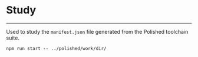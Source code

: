 # Study

---
Used to study the `manifest.json` file generated from the Polished toolchain suite.

`npm run start -- ../polished/work/dir/`

